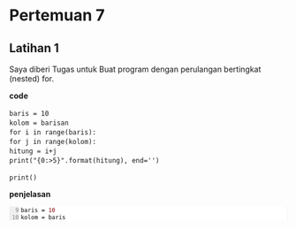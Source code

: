 # Pertemuan 7

## Latihan 1
  Saya diberi Tugas untuk Buat program dengan perulangan bertingkat (nested) for.

**code**

`baris = 10`<br>
`kolom = barisan`<br>
    `for i in range(baris):`<br>
       `for j in range(kolom):`<br>
    `hitung = i+j`<br>
    `print("{0:>5}".format(hitung), end='')`<br>

`print()`



**penjelasan**

![01.png](/gambar1/01.png)




